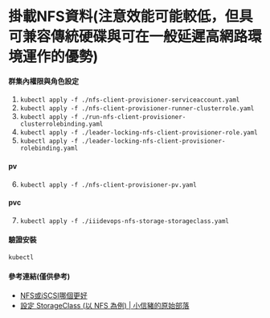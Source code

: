 # 掛載NFS資料(注意效能可能較低，但具可兼容傳統硬碟與可在一般延遲高網路環境運作的優勢)

#### 群集內權限與角色設定
1. `kubectl apply -f ./nfs-client-provisioner-serviceaccount.yaml`
2. `kubectl apply -f ./nfs-client-provisioner-runner-clusterrole.yaml`
3. `kubectl apply -f ./run-nfs-client-provisioner-clusterrolebinding.yaml`
4. `kubectl apply -f ./leader-locking-nfs-client-provisioner-role.yaml`
5. `kubectl apply -f ./leader-locking-nfs-client-provisioner-rolebinding.yaml`
#### pv 
6. `kubectl apply -f ./nfs-client-provisioner-pv.yaml`
#### pvc
7. `kubectl apply -f ./iiidevops-nfs-storage-storageclass.yaml`

#### 驗證安裝
`kubectl `

#### 參考連結(僅供參考)
* [NFS或iSCSI哪個更好](https://www.itread01.com/content/1549403289.html)
* [設定 StorageClass (以 NFS 為例) | 小信豬的原始部落](https://godleon.github.io/blog/Kubernetes/k8s-Config-StorageClass-with-NFS/)



